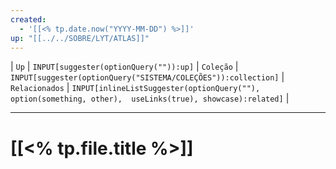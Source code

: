 ```yaml
---
created:
  - '[[<% tp.date.now("YYYY-MM-DD") %>]]'
up: "[[../../SOBRE/LYT/ATLAS]]"
---
```

| `Up` | `INPUT[suggester(optionQuery("")):up]`    | `Coleção` | `INPUT[suggester(optionQuery("SISTEMA/COLEÇÕES")):collection]`   | `Relacionados` | `INPUT[inlineListSuggester(optionQuery(""), option(something, other),  useLinks(true), showcase):related]`  |

---

# [[<% tp.file.title %>]] 


